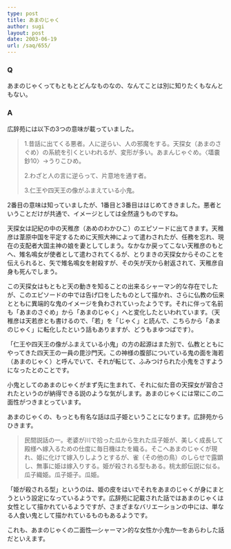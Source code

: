 ```yaml
---
type: post
title: あまのじゃく
author: sugi
layout: post
date: 2003-06-19
url: /saq/655/
---
```

### Q 

あまのじゃくってもともとどんなものなの、なんてことは別に知りたくもなんともない。

### A 

広辞苑には以下の3つの意味が載っていました。

> 1.昔話に出てくる悪者。人に逆らい、人の邪魔をする。天探女（あまのさぐめ）の系統を引くといわれるが、変形が多い。あまんじゃぐめ。〈&#x58d2;嚢鈔10〉→うりこひめ。
> 
> 2.わざと人の言に逆らって、片意地を通す者。
> 
> 3.仁王や四天王の像がふまえている小鬼。

2番目の意味は知っていましたが、1番目と3番目ははじめてききました。悪者ということだけが共通で、イメージとしては全然違うものですね。

天探女は記紀の中の天稚彦（あめのわかひこ）のエピソードに出てきます。天稚彦は葦原中国を平定するために天照大神によって遣わされたが、任務を忘れ、現在の支配者大国主神の娘を妻としてしまう。なかなか戻ってこない天稚彦のもとへ、雉名鳴女が使者として遣わされてくるが、とりまきの天探女からそのことを伝えられると、矢で雉名鳴女を射殺すが、その矢が天から射返されて、天稚彦自身も死んでしまう。

この天探女はもともと天の動きを知ることの出来るシャーマン的な存在でしたが、このエピソードの中では告げ口をしたものとして描かれ、さらに仏教の伝来とともに異端的な鬼のイメージを負わされていったようです。それに伴って名前も「あまのさぐめ」から「あまのじゃく」へと変化したといわれています。（天稚彦は天若彦とも書けるので、「若」を「じゃく」と読んで、こちらから「あまのじゃく」に転化したという話もありますが、どうもまゆつばです）。

「仁王や四天王の像がふまえている小鬼」の方の起源はまた別で、仏教とともにやってきた四天王の一員の毘沙門天。この神様の腹部についている鬼の面を海若（あまのじゃく）と呼んでいて、それが転じて、ふみつけられた小鬼をさすようになったとのことです。

小鬼としてのあまのじゃくがまず先に生まれて、それに似た音の天探女が習合されたというのが納得できる説のような気がします。あまのじゃくには常にこの二面性がつきまとっています。

あまのじゃくの、もっとも有名な話は瓜子姫ということになります。広辞苑からひきます。

> 民間説話の一。老婆が川で拾った瓜から生れた瓜子姫が、美しく成長して殿様へ嫁入るための仕度に毎日機はたを織る。そこへあまのじゃくが現れ、姫に化けて嫁入りしようとするが、雀（その他の鳥）のしらせで露顕し、無事に姫は嫁入りする。姫が殺される型もある。桃太郎伝説に似る。瓜子織姫。瓜子姫子。瓜姫。

「姫が殺される型」というのは、姫の皮をはいでそれをあまのじゃくが身にまとうという設定になっているようです。広辞苑に記載された話ではあまのじゃくは女性として描かれているようですが、さまざまなバリエーションの中には、単なる人食い鬼として描かれているものもあるようです。

これも、あまのじゃくの二面性―シャーマン的な女性か小鬼か―をあらわした話だといえます。